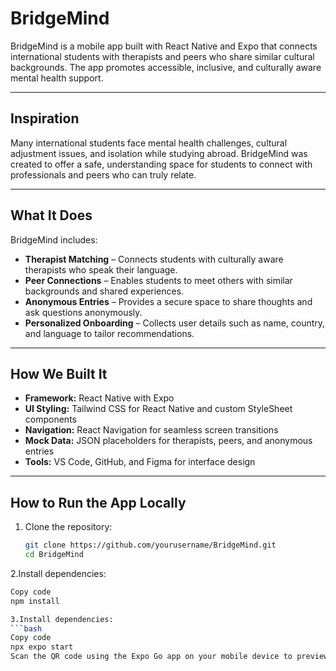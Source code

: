 # BridgeMind

BridgeMind is a mobile app built with React Native and Expo that connects international students with therapists and peers who share similar cultural backgrounds. The app promotes accessible, inclusive, and culturally aware mental health support.

---

## Inspiration
Many international students face mental health challenges, cultural adjustment issues, and isolation while studying abroad. BridgeMind was created to offer a safe, understanding space for students to connect with professionals and peers who can truly relate.

---

## What It Does
BridgeMind includes:
- **Therapist Matching** – Connects students with culturally aware therapists who speak their language.  
- **Peer Connections** – Enables students to meet others with similar backgrounds and shared experiences.  
- **Anonymous Entries** – Provides a secure space to share thoughts and ask questions anonymously.  
- **Personalized Onboarding** – Collects user details such as name, country, and language to tailor recommendations.  

---

## How We Built It
- **Framework:** React Native with Expo  
- **UI Styling:** Tailwind CSS for React Native and custom StyleSheet components  
- **Navigation:** React Navigation for seamless screen transitions  
- **Mock Data:** JSON placeholders for therapists, peers, and anonymous entries  
- **Tools:** VS Code, GitHub, and Figma for interface design  

---

## How to Run the App Locally
1. Clone the repository:
   ```bash
   git clone https://github.com/yourusername/BridgeMind.git
   cd BridgeMind


2.Install dependencies:
   ```bash
Copy code
npm install

3.Install dependencies:
   ```bash
Copy code
npx expo start
Scan the QR code using the Expo Go app on your mobile device to preview the app.

